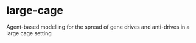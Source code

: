 # large-cage
Agent-based modelling for the spread of gene drives and anti-drives in a large cage setting
